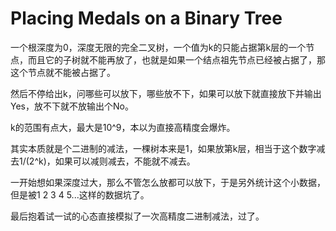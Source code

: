 # Placing Medals on a Binary Tree

一个根深度为0，深度无限的完全二叉树，一个值为k的只能占据第k层的一个节点，而且它的子树就不能再放了，也就是如果一个结点祖先节点已经被占据了，那这个节点就不能被占据了。

然后不停给出k，问哪些可以放下，哪些放不下，如果可以放下就直接放下并输出Yes，放不下就不放输出个No。

k的范围有点大，最大是10^9，本以为直接高精度会爆炸。

其实本质就是个二进制的减法，一棵树本来是1，如果放第k层，相当于这个数字减去1/(2^k)，如果可以减则减去，不能就不减去。

一开始想如果深度过大，那么不管怎么放都可以放下，于是另外统计这个小数据，但是被1 2 3 4 5...这样的数据坑了。

最后抱着试一试的心态直接模拟了一次高精度二进制减法，过了。
